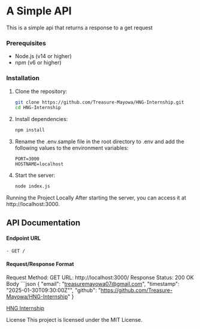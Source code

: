 # A Simple API
This is a simple api that returns a response to a get request

### Prerequisites

- Node.js (v14 or higher)
- npm (v6 or higher)

### Installation

1. Clone the repository:
   ```sh
   git clone https://github.com/Treasure-Mayowa/HNG-Internship.git
   cd HNG-Internship 

2. Install dependencies:
    ```sh
    npm install

3. Rename the .env.sample file in the root directory to .env and add the following values to the environment variables:
    ```env
    PORT=3000
    HOSTNAME=localhost

4. Start the server:
    ```sh
    node index.js

Running the Project Locally
After starting the server, you can access it at http://localhost:3000.

## API Documentation

#### Endpoint URL
    - GET /
#### Request/Response Format
Request
    Method: GET
    URL: http://localhost:3000/
Response
    Status: 200 OK
    Body 
    ```json
    {
        "email": "treasuremayowa07@gmail.com",
        "timestamp": "2025-01-30T09:30:00Z"",
        "github": "https://github.com/Treasure-Mayowa/HNG-Internship"
    }

[HNG Internship](https://hng.tech/hire/python-developers)

License
This project is licensed under the MIT License.